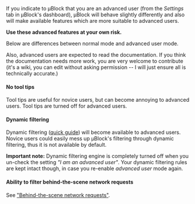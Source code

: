 If you indicate to µBlock that you are an advanced user (from the _Settings_ tab in µBlock's dashboard), µBlock will behave slightly differently and also will make available features which are more suitable to advanced users.

**Use these advanced features at your own risk.**

Below are differences between normal mode and advanced user mode.

Also, advanced users are expected to read the documentation. If you think the documentation needs more work, you are very welcome to contribute (it's a wiki, you can edit without asking permission -- I will just ensure all is technically accurate.)

#### No tool tips

Tool tips are useful for novice users, but can become annoying to advanced users. Tool tips are turned off for advanced users.

#### Dynamic filtering

Dynamic filtering ([quick guide](https://github.com/gorhill/uBlock/wiki/Dynamic-filtering:-quick-guide)) will become available to advanced users. Novice users could easily mess up µBlock's filtering through dynamic filtering, thus it is not available by default.

**Important note:** Dynamic filtering engine is completely turned off when you un-check the setting _"I am an advanced user"_. Your dynamic filtering rules are kept intact though, in case you re-enable _advanced user_ mode again.

#### Ability to filter behind-the-scene network requests

See ["Behind-the-scene network requests"](https://github.com/gorhill/uBlock/wiki/Behind-the-scene-network-requests).